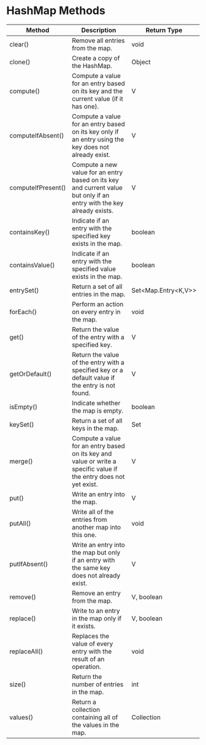 # HashMap Methods

| Method              | Description                                                                | Return Type           |
|---------------------|--------------------------------------------------------------------------|-----------------------|
| clear()            | Remove all entries from the map.                                        | void                  |
| clone()            | Create a copy of the HashMap.                                          | Object                |
| compute()          | Compute a value for an entry based on its key and the current value (if it has one). | V                   |
| computeIfAbsent()  | Compute a value for an entry based on its key only if an entry using the key does not already exist. | V                   |
| computeIfPresent() | Compute a new value for an entry based on its key and current value but only if an entry with the key already exists. | V                   |
| containsKey()      | Indicate if an entry with the specified key exists in the map.         | boolean               |
| containsValue()    | Indicate if an entry with the specified value exists in the map.       | boolean               |
| entrySet()        | Return a set of all entries in the map.                                | Set<Map.Entry<K,V>>  |
| forEach()         | Perform an action on every entry in the map.                          | void                  |
| get()             | Return the value of the entry with a specified key.                   | V                     |
| getOrDefault()    | Return the value of the entry with a specified key or a default value if the entry is not found. | V                   |
| isEmpty()         | Indicate whether the map is empty.                                    | boolean               |
| keySet()         | Return a set of all keys in the map.                                  | Set<K>                |
| merge()          | Compute a value for an entry based on its key and value or write a specific value if the entry does not yet exist. | V                   |
| put()            | Write an entry into the map.                                           | V                     |
| putAll()         | Write all of the entries from another map into this one.              | void                  |
| putIfAbsent()    | Write an entry into the map but only if an entry with the same key does not already exist. | V                   |
| remove()         | Remove an entry from the map.                                         | V, boolean            |
| replace()        | Write to an entry in the map only if it exists.                      | V, boolean            |
| replaceAll()     | Replaces the value of every entry with the result of an operation.   | void                  |
| size()          | Return the number of entries in the map.                              | int                   |
| values()        | Return a collection containing all of the values in the map.         | Collection<V>         |
